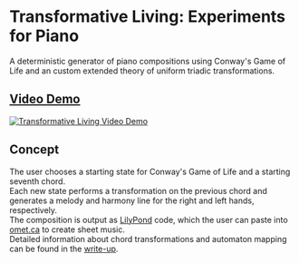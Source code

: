 # Transformative Living: Experiments for Piano

A deterministic generator of piano compositions using Conway's Game of Life and an custom extended theory of uniform triadic transformations. 

## [Video Demo](https://www.youtube.com/watch?v=PF2xlYWabAY)
[![Transformative Living Video Demo](https://img.youtube.com/vi/PF2xlYWabAY/maxresdefault.jpg)](https://www.youtube.com/watch?v=PF2xlYWabAY)

## Concept 


The user chooses a starting state for Conway's Game of Life and a starting seventh chord. <br>
Each new state performs a transformation on the previous chord and generates a melody and harmony 
line for the right and left hands, respectively. <br>
The composition is output as [LilyPond](http://lilypond.org/) code, which the user can paste into [omet.ca](https://ide.omet.ca/) 
to create sheet music. <br>
Detailed information about chord transformations and automaton mapping 
can be found in the [write-up](https://ryurongliu.github.io/transformative-living/writeup.html). 



